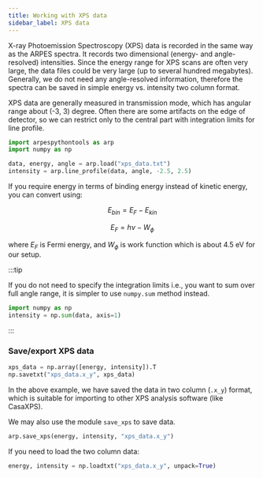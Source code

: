 ```yaml
---
title: Working with XPS data
sidebar_label: XPS data
---
```

X-ray Photoemission Spectroscopy (XPS) data is recorded in the same way as the
ARPES spectra. It records two dimensional (energy- and angle- resolved)
intensities. Since the energy range for XPS scans are often very large, the
data files could be very large (up to several hundred megabytes). Generally, we
do not need any angle-resolved information, therefore the spectra can be saved
in simple energy vs. intensity two column format.

XPS data are generally measured in transmission mode, which has angular range
about (-3, 3) degree. Often there are some artifacts on the edge of detector, so
we can restrict only to the central part with integration limits for line
profile.

```python
import arpespythontools as arp
import numpy as np

data, energy, angle = arp.load("xps_data.txt")
intensity = arp.line_profile(data, angle, -2.5, 2.5)
```

If you require energy in terms of binding energy instead of kinetic energy, you
can convert using:

$$
E_{bin} = E_F - E_{kin}
$$

$$
E_F = h\nu - W_{\phi}
$$

where $E_F$ is Fermi energy, and $W_{\phi}$ is work function which is about 4.5
eV for our setup.

:::tip

If you do not need to specify the integration limits i.e., you want to sum over
full angle range, it is simpler to use `numpy.sum` method instead.

```python
import numpy as np
intensity = np.sum(data, axis=1)
```

:::

### Save/export XPS data

```python
xps_data = np.array([energy, intensity]).T
np.savetxt("xps_data.x_y", xps_data)
```

In the above example, we have saved the data in two column (`.x_y`) format,
which is suitable for importing to other XPS analysis software (like CasaXPS).

We may also use the module `save_xps` to save data.

```python
arp.save_xps(energy, intensity, "xps_data.x_y")
```

If you need to load the two column data:
```python
energy, intensity = np.loadtxt("xps_data.x_y", unpack=True)
```
